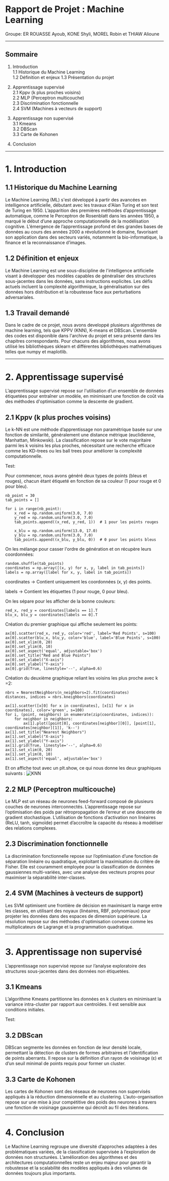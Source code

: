 # Rapport de Projet : Machine Learning
Groupe: ER ROUASSE Ayoub, KONE Shyli, MOREL Robin et THIAW Alioune

---

## Sommaire

 1. Introduction  
   1.1 Historique du Machine Learning  
   1.2 Définition et enjeux
   1.3 Présentation du projet  

3. Apprentissage supervisé  
   2.1 Kppv (k plus proches voisins)  
   2.2 MLP (Perceptron multicouche)  
   2.3 Discrimination fonctionnelle  
   2.4 SVM (Machines à vecteurs de support)  

4. Apprentissage non supervisé  
   3.1 Kmeans  
   3.2 DBScan  
   3.3 Carte de Kohonen  

5. Conclusion  

--- 

# 1. Introduction

## 1.1 Historique du Machine Learning

Le Machine Learning (ML) s'est développé à partir des avancées en intelligence artificielle, débutant avec les travaux d'Alan Turing et son test de Turing en 1950. L’apparition des premières méthodes d’apprentissage automatique, comme le Perceptron de Rosenblatt dans les années 1950, a marqué le début d’une approche computationnelle de la modélisation cognitive. L’émergence de l’apprentissage profond et des grandes bases de données au cours des années 2000 a révolutionné le domaine, favorisant son application dans des secteurs variés, notamment la bio-informatique, la finance et la reconnaissance d’images.

## 1.2 Définition et enjeux

Le Machine Learning est une sous-discipline de l'intelligence artificielle visant à développer des modèles capables de généraliser des structures sous-jacentes dans les données, sans instructions explicites. Les défis actuels incluent la complexité algorithmique, la généralisation sur des données hors distribution et la robustesse face aux perturbations adversariales.

## 1.3 Travail demandé

Dans le cadre de ce projet, nous avons developpé plusieurs algorithmes de machine learning, tels que KPPV (KNN), K-means et DBScan. L'ensemble des codes est disponible dans l'archive du projet et sera présenté dans les chapitres correspondants.
Pour chacuns des algorithmes, nous avons utilisé les bibliothèques sklearn et différentes bibliothèques mathématiques telles que numpy et maplotlib.

--- 

# 2. Apprentissage supervisé

L’apprentissage supervisé repose sur l'utilisation d’un ensemble de données étiquetées pour entraîner un modèle, en minimisant une fonction de coût via des méthodes d'optimisation comme la descente de gradient.

## 2.1 Kppv (k plus proches voisins)

Le k-NN est une méthode d’apprentissage non paramétrique basée sur une fonction de similarité, généralement une distance métrique (euclidienne, Manhattan, Minkowski). La classification repose sur le vote majoritaire parmi les k voisins les plus proches, nécessitant une recherche efficace comme les KD-trees ou les ball trees pour améliorer la complexité computationnelle.

Test: 

Pour commencer, nous avons généré deux types de points (bleus et rouges), chacun étant étiqueté en fonction de sa couleur (1 pour rouge et 0 pour bleu).

```
nb_point = 30
tab_points = []

for i in range(nb_point):
    x_red = np.random.uniform(3.0, 7.0)
    y_red = np.random.uniform(3.0, 7.0)
    tab_points.append((x_red, y_red, 1))  # 1 pour les points rouges

    x_blu = np.random.uniform(13.0, 17.0)
    y_blu = np.random.uniform(3.0, 7.0)
    tab_points.append((x_blu, y_blu, 0))  # 0 pour les points bleus

```
On les mélange pour casser l'ordre de génération et on récupère leurs coordonnées:

```
random.shuffle(tab_points)
coordinates = np.array([(x, y) for x, y, label in tab_points])
labels = np.array([label for x, y, label in tab_points])

```
coordinates → Contient uniquement les coordonnées (x, y) des points.

labels → Contient les étiquettes (1 pour rouge, 0 pour bleu).

On les sépare pour les afficher de la bonne couleurs:

```
red_x, red_y = coordinates[labels == 1].T
blu_x, blu_y = coordinates[labels == 0].T

```

Création du premier graphique qui affiche seulement les points:
```
ax[0].scatter(red_x, red_y, color='red', label='Red Points', s=100)
ax[0].scatter(blu_x, blu_y, color='blue', label='Blue Points', s=100)
ax[0].set_xlim(0, 20)
ax[0].set_ylim(0, 10)
ax[0].set_aspect('equal', adjustable='box')
ax[0].set_title("Red and Blue Points")
ax[0].set_xlabel("X-axis")
ax[0].set_ylabel("Y-axis")
ax[0].grid(True, linestyle='--', alpha=0.6)

```
Création du deuxième graphique reliant les voisins les plus proche avec k =2:
```
nbrs = NearestNeighbors(n_neighbors=2).fit(coordinates)
distances, indices = nbrs.kneighbors(coordinates)

ax[1].scatter([x[0] for x in coordinates], [x[1] for x in coordinates], color='green', s=100)
for i, (point, neighbors) in enumerate(zip(coordinates, indices)):
    for neighbor in neighbors:
        ax[1].plot([point[0], coordinates[neighbor][0]], [point[1], coordinates[neighbor][1]], 'k--')
ax[1].set_title("Nearest Neighbors")
ax[1].set_xlabel("X-axis")
ax[1].set_ylabel("Y-axis")
ax[1].grid(True, linestyle='--', alpha=0.6)
ax[1].set_xlim(0, 20)
ax[1].set_ylim(0, 10)
ax[1].set_aspect('equal', adjustable='box')

```
Et on affiche tout avec un plt.show, ce qui nous donne les deux graphiques suivants :
![KNN](Kppv.png)


## 2.2 MLP (Perceptron multicouche)

Le MLP est un réseau de neurones feed-forward composé de plusieurs couches de neurones interconnectés. L’apprentissage repose sur l’optimisation des poids par rétropropagation de l’erreur et une descente de gradient stochastique. L’utilisation de fonctions d’activation non linéaires (ReLU, tanh, sigmoïde) permet d’accroître la capacité du réseau à modéliser des relations complexes.

## 2.3 Discrimination fonctionnelle

La discrimination fonctionnelle repose sur l’optimisation d’une fonction de séparation linéaire ou quadratique, exploitant la maximisation du critère de Fisher. Elle est couramment employée pour la classification de données gaussiennes multi-variées, avec une analyse des vecteurs propres pour maximiser la séparabilité inter-classes.

## 2.4 SVM (Machines à vecteurs de support)

Les SVM optimisent une frontière de décision en maximisant la marge entre les classes, en utilisant des noyaux (linéaires, RBF, polynomiaux) pour projeter les données dans des espaces de dimension supérieure. La résolution repose sur des méthodes d'optimisation convexe comme les multiplicateurs de Lagrange et la programmation quadratique.

--- 

# 3. Apprentissage non supervisé

L’apprentissage non supervisé repose sur l’analyse exploratoire des structures sous-jacentes dans des données non étiquetées.

## 3.1 Kmeans

L’algorithme Kmeans partitionne les données en k clusters en minimisant la variance intra-cluster par rapport aux centroïdes. Il est sensible aux conditions initiales.

Test:



## 3.2 DBScan

DBScan segmente les données en fonction de leur densité locale, permettant la détection de clusters de formes arbitraires et l’identification de points aberrants. Il repose sur la définition d’un rayon de voisinage (ε) et d’un seuil minimal de points requis pour former un cluster.

## 3.3 Carte de Kohonen

Les cartes de Kohonen sont des réseaux de neurones non supervisés appliqués à la réduction dimensionnelle et au clustering. L’auto-organisation repose sur une mise à jour compétitive des poids des neurones à travers une fonction de voisinage gaussienne qui décroît au fil des itérations.

---

# 4. Conclusion

Le Machine Learning regroupe une diversité d’approches adaptées à des problématiques variées, de la classification supervisée à l’exploration de données non structurées. L’amélioration des algorithmes et des architectures computationnelles reste un enjeu majeur pour garantir la robustesse et la scalabilité des modèles appliqués à des volumes de données toujours plus importants.


